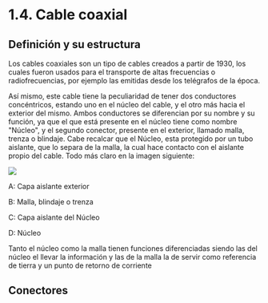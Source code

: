 # 1.4. Cable coaxial

## Definición y su estructura&#x20;

Los cables coaxiales son un tipo de cables creados a partir de 1930, los cuales fueron usados para el transporte de altas frecuencias o radiofrecuencias, por ejemplo las emitidas desde los telégrafos de la época.



Así mismo, este cable tiene la peculiaridad de tener dos conductores concéntricos, estando uno en el núcleo del cable, y el otro más hacia el exterior del mismo. Ambos conductores se diferencian por su nombre y su función, ya que el que está presente en el núcleo tiene como nombre "Núcleo", y el segundo conector, presente en el exterior, llamado malla, trenza o blindaje. Cabe recalcar que el Núcleo, esta protegido por un tubo aislante, que lo separa de la malla, la cual hace contacto con el aislante propio del cable. Todo más claro en la imagen siguiente:&#x20;



![](https://hardzone.es/app/uploads-hardzone.es/2020/08/Cables-coaxiales-1.jpg)

A: Capa aislante exterior

B: Malla, blindaje o trenza

C: Capa aislante del Núcleo&#x20;

D: Núcleo&#x20;



Tanto el núcleo como la malla tienen funciones diferenciadas siendo las del núcleo el llevar la información y las de la malla la de servir como referencia de tierra y un punto de retorno de corriente





## Conectores
